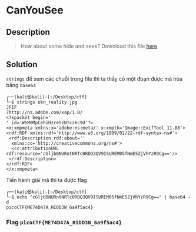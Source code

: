 # CanYouSee

## Description
> How about some hide and seek?
> Download this file [here]().

## Solution
`strings` để xem các chuỗi trong file thì ta thấy có một đoạn được mã hóa bằng `base64`
```
┌──(kali㉿kali)-[~/Desktop/ctf]
└─$ strings ukn_reality.jpg                    
JFIF
7http://ns.adobe.com/xap/1.0/
<?xpacket begin='
' id='W5M0MpCehiHzreSzNTczkc9d'?>
<x:xmpmeta xmlns:x='adobe:ns:meta/' x:xmptk='Image::ExifTool 11.88'>
<rdf:RDF xmlns:rdf='http://www.w3.org/1999/02/22-rdf-syntax-ns#'>
 <rdf:Description rdf:about=''
  xmlns:cc='http://creativecommons.org/ns#'>
  <cc:attributionURL rdf:resource='cGljb0NURntNRTc0RDQ3QV9ISUREM05fNmE5ZjVhYzR9Cg=='/>
 </rdf:Description>
</rdf:RDF>
</x:xmpmeta>
```
Tiến hành giải mã thì ta được flag
```
┌──(kali㉿kali)-[~/Desktop/ctf]
└─$ echo "cGljb0NURntNRTc0RDQ3QV9ISUREM05fNmE5ZjVhYzR9Cg==" | base64 -d                                                      
picoCTF{ME74D47A_HIDD3N_6a9f5ac4}
```

### Flag `picoCTF{ME74D47A_HIDD3N_6a9f5ac4}`
